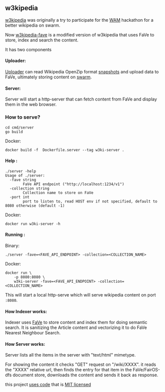 ## w3kipedia

[w3kipedia](https://github.com/onepeerlabs/w3kipedia) was originally a try to participate for the [WAM](https://www.wearemillions.online/) hackathon for a better wikipedia on swarm.

Now [w3kipedia-fave](https://github.com/onepeerlabs/w3kipedia-fave) is a modified version of w3kipedia that uses FaVe to store, index and search the content.

It has two components

#### Uploader: 

[Uploader](./cmd/uploader/README.md) can read Wikipedia OpenZip format [snapshots](https://dumps.wikimedia.org/other/kiwix/zim/wikipedia/) and upload data to FaVe, ultimately storing content on [swarm](https://www.ethswarm.org/).

#### Server:

Server will start a http-server that can fetch content from FaVe and display them in the web browser.  



### How to serve?

```
cd cmd/server
go build
```

Docker:
```
docker build -f  Dockerfile.server --tag w3ki-server .
```

#### Help :

```
./server -help                                                                                          
Usage of ./server:
  -fave string
        FaVe API endpoint ("http://localhost:1234/v1")
  -collection string
        Collection name to store on FaVe
  -port int
        port to listen to, read HOST env if not specified, default to 8080 otherwise (default -1)
```

Docker:
```
docker run w3ki-server -h
```


#### Running :

Binary: 
```
./server -fave=<FAVE_API_ENDPOINT> -collection=<COLLECTION_NAME>
```

Docker:
```
docker run \
    -p 8080:8080 \
    w3ki-server -fave=<FAVE_API_ENDPOINT> -collection=<COLLECTION_NAME>
```

This will start a local http-serve which will serve wikipedia content on port `:8080`. 

#### How Indexer works:

Indexer uses [FaVe](https://github.com/fairDataSociety/FaVe) to store content and index them for doing semantic search. It is sanitizing the Article content and vectorizing it to do FaVe Nearest Neighbour Search. 

#### How Server works:

Server lists all the items in the server with "text/html" mimetype. 

For showing the content it checks "GET" request on "/wiki/XXXX". it reads the "XXXX" relative url, then finds the entry for that item in the FaVe/FairOS-dfs document store,
downloads the content and sends it back as response.

this project [uses code](https://github.com/akhenakh/gozim/blob) that is [MIT licensed](https://github.com/akhenakh/gozim/blob/master/LICENSE)